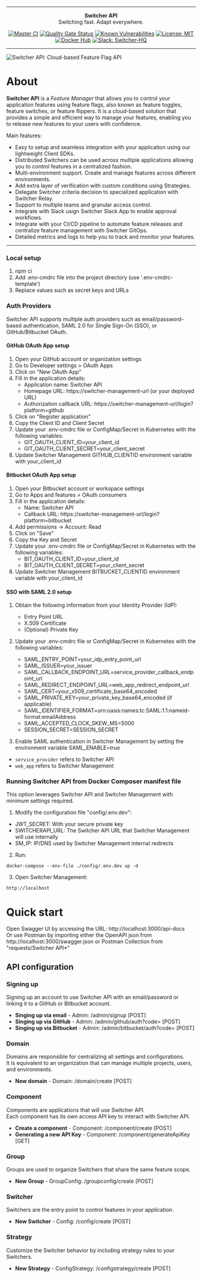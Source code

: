 ***

<div align="center">
<b>Switcher API</b><br>
Switching fast. Adapt everywhere.
</div>

<div align="center">

[![Master CI](https://github.com/switcherapi/switcher-api/actions/workflows/master.yml/badge.svg?branch=master)](https://github.com/switcherapi/switcher-api/actions/workflows/master.yml)
[![Quality Gate Status](https://sonarcloud.io/api/project_badges/measure?project=switcherapi_switcher-api&metric=alert_status)](https://sonarcloud.io/dashboard?id=switcherapi_switcher-api)
[![Known Vulnerabilities](https://snyk.io/test/github/switcherapi/switcher-api/badge.svg)](https://snyk.io/test/github/switcherapi/switcher-api)
[![License: MIT](https://img.shields.io/badge/License-MIT-yellow.svg)](https://opensource.org/licenses/MIT)
[![Docker Hub](https://img.shields.io/docker/pulls/trackerforce/switcher-api.svg)](https://hub.docker.com/r/trackerforce/switcher-api)
[![Slack: Switcher-HQ](https://img.shields.io/badge/slack-@switcher/hq-blue.svg?logo=slack)](https://switcher-hq.slack.com/)

</div>

***

![Switcher API: Cloud-based Feature Flag API](https://github.com/switcherapi/switcherapi-assets/blob/master/logo/switcherapi_grey.png)

# About  

**Switcher API** is a *Feature Manager* that allows you to control your application features using feature flags, also known as feature toggles, feature switches, or feature flippers. It is a cloud-based solution that provides a simple and efficient way to manage your features, enabling you to release new features to your users with confidence.

Main features:
- Easy to setup and seamless integration with your application using our lightweight Client SDKs.
- Distributed Switchers can be used across multiple applications allowing you to control features in a centralized fashion.
- Multi-environment support. Create and manage features across different environments.
- Add extra layer of verification with custom conditions using Strategies.
- Delegate Switcher criteria decision to specialized application with Switcher Relay.
- Support to multiple teams and granular access control.
- Integrate with Slack usign Switcher Slack App to enable approval workflows.
- Integrate with your CI/CD pipeline to automate feature releases and centralize feature management with Switcher GitOps.
- Detailed metrics and logs to help you to track and monitor your features.

* * *

### Local setup
1. npm ci
2. Add .env-cmdrc file into the project directory (use '.env-cmdrc-template')
3. Replace values such as secret keys and URLs

### Auth Providers

Switcher API supports multiple auth providers such as email/password-based authentication, SAML 2.0 for Single Sign-On (SSO), or GitHub/Bitbucket OAuth.

#### GitHub OAuth App setup

1. Open your GitHub account or organization settings
2. Go to Developer settings > OAuth Apps
3. Click on "New OAuth App"
4. Fill in the application details:
   - Application name: Switcher API
   - Homepage URL: https://switcher-management-url (or your deployed URL)
   - Authorization callback URL: https://switcher-management-url/login?platform=github
5. Click on "Register application"
6. Copy the Client ID and Client Secret
7. Update your .env-cmdrc file or ConfigMap/Secret in Kubernetes with the following variables:
   - GIT_OAUTH_CLIENT_ID=your_client_id
   - GIT_OAUTH_CLIENT_SECRET=your_client_secret
8. Update Switcher Management GITHUB_CLIENTID environment variable with your_client_id

#### Bitbucket OAuth App setup

1. Open your Bitbucket account or workspace settings
2. Go to Apps and features > OAuth consumers
3. Fill in the application details:
   - Name: Switcher API
   - Callback URL: https://switcher-management-url/login?platform=bitbucket
4. Add permissions -> Account: Read
5. Click on "Save"
6. Copy the Key and Secret
7. Update your .env-cmdrc file or ConfigMap/Secret in Kubernetes with the following variables:
   - BIT_OAUTH_CLIENT_ID=your_client_id
   - BIT_OAUTH_CLIENT_SECRET=your_client_secret
8. Update Switcher Management BITBUCKET_CLIENTID environment variable with your_client_id

#### SSO with SAML 2.0 setup

1. Obtain the following information from your Identity Provider (IdP):
   - Entry Point URL
   - X.509 Certificate
   - (Optional) Private Key

2. Update your .env-cmdrc file or ConfigMap/Secret in Kubernetes with the following variables:
   - SAML_ENTRY_POINT=your_idp_entry_point_url
   - SAML_ISSUER=your_issuer
   - SAML_CALLBACK_ENDPOINT_URL=service_provider_callback_endpoint_url
   - SAML_REDIRECT_ENDPOINT_URL=web_app_redirect_endpoint_url
   - SAML_CERT=your_x509_certificate_base64_encoded
   - SAML_PRIVATE_KEY=your_private_key_base64_encoded (if applicable)
   - SAML_IDENTIFIER_FORMAT=urn:oasis:names:tc:SAML:1.1:nameid-format:emailAddress
   - SAML_ACCEPTED_CLOCK_SKEW_MS=5000
   - SESSION_SECRET=SESSION_SECRET

3. Enable SAML authentication in Switcher Management by setting the environment variable SAML_ENABLE=true

* `service_provider` refers to Switcher API
* `web_app` refers to Switcher Management

### Running Switcher API from Docker Composer manifest file

This option leverages Switcher API and Switcher Management with minimum settings required.

1. Modify the configuration file "config/.env.dev":

- JWT_SECRET: With your secure private key
- SWITCHERAPI_URL: The Switcher API URL that Switcher Management will use internally
- SM_IP: IP/DNS used by Switcher Management internal redirects

2. Run:

```
docker-compose --env-file ./config/.env.dev up -d
```

3. Open Switcher Management:

```
http://localhost
```

# Quick start

Open Swagger UI by accessing the URL: http://localhost:3000/api-docs<br>
Or use Postman by importing either the OpenAPI json from http://localhost:3000/swagger.json or Postman Collection from "requests/Switcher API*"

## API configuration

### Signing up
Signing up an account to use Switcher API with an email/password or linking it to a GitHub or Bitbucket account.

- **Singing up via email** - Admin: /admin/signup [POST]
- **Singing up via GitHub** - Admin: /admin/github/auth?code= [POST]
- **Singing up via Bitbucket** - Admin: /admin/bitbucket/auth?code= [POST]

### Domain
Domains are responsible for centralizing all settings and configurations.<br>
It is equivalent to an organization that can manage multiple projects, users, and environments.

- **New domain** - Domain: /domain/create [POST]

### Component
Components are applications that will use Switcher API.<br>
Each component has its own access API key to interact with Switcher API.

- **Create a component** - Component: /component/create [POST]
- **Generating a new API Key** - Component: /component/generateApiKey [GET]

### Group
Groups are used to organize Switchers that share the same feature scope.

- **New Group** - GroupConfig: /groupconfig/create [POST]

### Switcher
Switchers are the entry point to control features in your application.<br>

- **New Switcher** - Config: /config/create [POST]

### Strategy
Customize the Switcher behavior by including strategy rules to your Switchers.

- **New Strategy** - ConfigStrategy: /configstrategy/create [POST]
